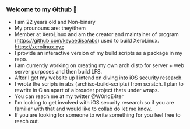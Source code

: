### Welcome to my Github 👋

- I am 22 years old and Non-binary
- My prounouns are: they/them
- Member at XeroLinux and am the creator and maintainer of program (https://github.com/keyaedisa/abs) used to build XeroLinux. https://xerolinux.xyz
- I provide an interactive version of my build scripts as a package in my repo.
- I am currently working on creating my own arch disto for server + web server purposes and then build LFS.
- After I get my website up I intend on diving into iOS security research.
- I wrote the scripts in abs (archiso-build-scripts) from scratch. I plan to rewrite in C as apart of a broader project thats under wraps.
- You can reach me at my twitter @W0rldE4ter
- I'm looking to get involved with iOS security research so if you are familiar with that and would like to collab do let me know.
- If you are looking for someone to write something for you feel free to reach out.


<!--
**keyaedisa/keyaedisa** is a ✨ _special_ ✨ repository because its `README.md` (this file) appears on your GitHub profile.

Here are some ideas to get you started:

- 🔭 I’m currently working on ...
- 🌱 I’m currently learning ...
- 👯 I’m looking to collaborate on ...
- 🤔 I’m looking for help with ...
- 💬 Ask me about ...
- 📫 How to reach me: ...
- 😄 Pronouns: ...
- ⚡ Fun fact: ...
-->
